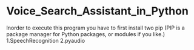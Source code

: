 # Voice_Search_Assistant_in_Python
Inorder to execute this program you have to first install two pip (PIP is a package manager for Python packages, or modules if you like.)
1.SpeechRecognition
2.pyaudio
